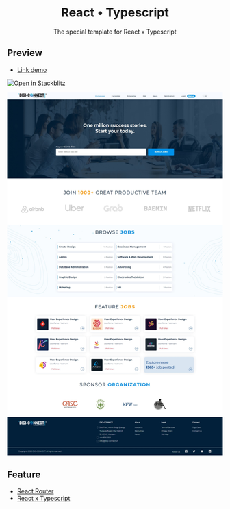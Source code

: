 <div align="center">
    <h1>React &bull; Typescript</h1>
    <p>The special template for React x Typescript</p>
</div>

## Preview

* [Link demo](https://reactux.netlify.app/)

[![Open in Stackblitz](https://developer.stackblitz.com/img/open_in_stackblitz.svg)](https://stackblitz.com/github/truongzodinet/react-typescript-template/tree/main/?file=.stackblitzrc)

![Homepage preview](/public/preview/homepage.jpeg)

## Feature

* [React Router](https://reactrouter.com/docs/en/v6/getting-started/installation)
* [React x Typescript](https://create-react-app.dev/docs/getting-started)
